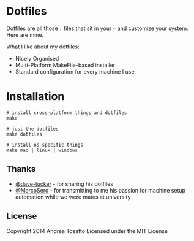 # Dotfiles

Dotfiles are all those `.` files that sit in your `~` and customize your system. Here are mine.

What I like about my dotfiles:

- Nicely Organised
- Multi-Platform MakeFile-based installer
- Standard configuration for every machine I use

# Installation

    # install cross-platform things and dotfiles
    make

    # just the dotfiles
    make dotfiles

    # install os-specific things
    make mac | linux | windows

## Thanks

- [@dave-tucker](https://github.com/dave-tucker/) - for sharing his dotfiles
- [@MarcoSero](https://github.com/MarcoSero) - for transmitting to me his passion for machine setup automation while we were mates at university

## License

Copyright 2014 Andrea Tosatto
Licensed under the MIT License
